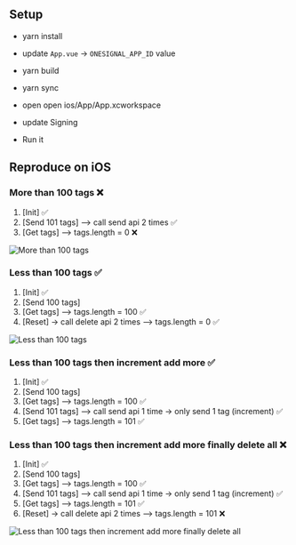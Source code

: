 ## Setup

- yarn install
- update `App.vue` -> `ONESIGNAL_APP_ID` value
- yarn build
- yarn sync

- open open ios/App/App.xcworkspace
- update Signing
- Run it


## Reproduce on iOS

### More than 100 tags ❌
1. [Init] ✅
2. [Send 101 tags] --> call send api 2 times ✅
3. [Get tags] --> tags.length = 0 ❌

![More than 100 tags](/docs/2.PNG)


### Less than 100 tags ✅
1. [Init] ✅
2. [Send 100 tags]
3. [Get tags] --> tags.length = 100 ✅
4. [Reset] -> call delete api 2 times --> tags.length = 0 ✅

![Less than 100 tags](/docs/1.PNG)

### Less than 100 tags then increment add more ✅
1. [Init] ✅
2. [Send 100 tags]
3. [Get tags] --> tags.length = 100 ✅
4. [Send 101 tags] --> call send api 1 time -> only send 1 tag (increment) ✅
5. [Get tags] --> tags.length = 101 ✅


### Less than 100 tags then increment add more finally delete all ❌
1. [Init] ✅
2. [Send 100 tags]
3. [Get tags] --> tags.length = 100 ✅
4. [Send 101 tags] --> call send api 1 time -> only send 1 tag (increment) ✅
5. [Get tags] --> tags.length = 101 ✅
6. [Reset] -> call delete api 2 times --> tags.length = 101 ❌

![Less than 100 tags then increment add more finally delete all](/docs/3.PNG)
